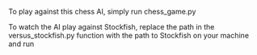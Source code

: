 To play against this chess AI, simply run chess_game.py

To watch the AI play against Stockfish, replace the path in the versus_stockfish.py function with the path to Stockfish on your machine and run
